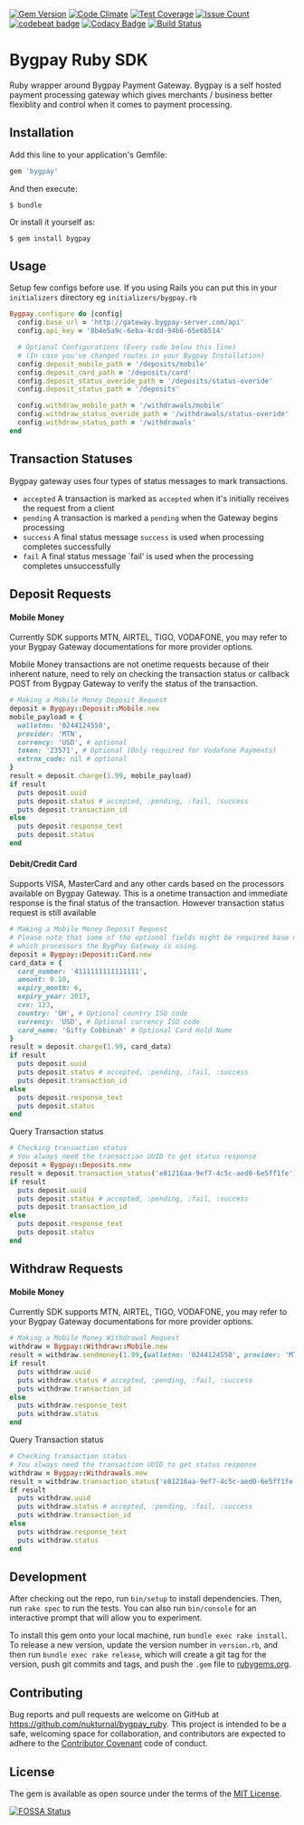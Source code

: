 [![Gem Version](https://badge.fury.io/rb/bygpay.svg)](https://badge.fury.io/rb/bygpay) [![Code Climate](https://codeclimate.com/github/nukturnal/bygpay_ruby/badges/gpa.svg)](https://codeclimate.com/github/nukturnal/bygpay_ruby) [![Test Coverage](https://codeclimate.com/github/nukturnal/bygpay_ruby/badges/coverage.svg)](https://codeclimate.com/github/nukturnal/bygpay_ruby/coverage) [![Issue Count](https://codeclimate.com/github/nukturnal/bygpay_ruby/badges/issue_count.svg)](https://codeclimate.com/github/nukturnal/bygpay_ruby) [![codebeat badge](https://codebeat.co/badges/f32a71e8-3b38-4f6f-9018-07fa503e487e)](https://codebeat.co/projects/github-com-nukturnal-bygpay_ruby-master) [![Codacy Badge](https://api.codacy.com/project/badge/Grade/7425ac54e6484723a5482a92fc7f35ef)](https://www.codacy.com/app/nukturnal/bygpay_ruby?utm_source=github.com&amp;utm_medium=referral&amp;utm_content=nukturnal/bygpay_ruby&amp;utm_campaign=Badge_Grade) [![Build Status](https://travis-ci.org/nukturnal/bygpay_ruby.svg?branch=master)](https://travis-ci.org/nukturnal/bygpay_ruby)

# Bygpay Ruby SDK

Ruby wrapper around Bygpay Payment Gateway. Bygpay is a self hosted payment processing gateway which gives merchants / business better flexiblity and control when it comes to payment processing.

## Installation

Add this line to your application's Gemfile:

```ruby
gem 'bygpay'
```

And then execute:

    $ bundle

Or install it yourself as:

    $ gem install bygpay

## Usage

Setup few configs before use. If you using Rails you can put this in your `initializers` directory eg `initializers/bygpay.rb`

```ruby
Bygpay.configure do |config|
  config.base_url = 'http://gateway.bygpay-server.com/api'
  config.api_key = '8b4e5a9c-6eba-4cdd-94b6-65e6b514'

  # Optional Configurations (Every code below this line)
  # (In case you've changed routes in your Bygpay Installation)
  config.deposit_mobile_path = '/deposits/mobile'
  config.deposit_card_path = '/deposits/card'
  config.deposit_status_overide_path = '/deposits/status-overide'
  config.deposit_status_path = '/deposits'

  config.withdraw_mobile_path = '/withdrawals/mobile'
  config.withdraw_status_overide_path = '/withdrawals/status-overide'
  config.withdraw_status_path = '/withdrawals'
end
```

## Transaction Statuses

Bygpay gateway uses four types of status messages to mark transactions.
* `accepted` A transaction is marked as `accepted` when it's initially receives the request from a client
* `pending` A transaction is marked a `pending` when the Gateway begins processing
* `success` A final status message `success` is used when processing completes successfully
* `fail` A final status message `fail' is used when the processing completes unsuccessfully

## Deposit Requests

#### Mobile Money

Currently SDK supports MTN, AIRTEL, TIGO, VODAFONE, you may refer to your Bygpay Gateway documentations for more provider options.

Mobile Money transactions are not onetime requests because of their inherent nature, need to rely on checking the transaction status or callback POST from Bygpay Gateway to verify the status of the transaction.

```ruby
# Making a Mobile Money Deposit Request
deposit = Bygpay::Deposit::Mobile.new
mobile_payload = {
  walletno: '0244124550',
  provider: 'MTN',
  currency: 'USD', # optional
  token: '23571', # Optional (Only required for Vodafone Payments)
  extrnx_code: nil # optional
}
result = deposit.charge(1.99, mobile_payload)
if result
  puts deposit.uuid
  puts deposit.status # accepted, :pending, :fail, :success
  puts deposit.transaction_id
else
  puts deposit.response_text
  puts deposit.status
end
```

#### Debit/Credit Card

Supports VISA, MasterCard and any other cards based on the processors available on Bygpay Gateway. This is a onetime transaction and immediate response is the final status of the transaction. However transaction status request is still available

```ruby
# Making a Mobile Money Deposit Request
# Please note that some of the optional fields might be required base on
# which processors the BygPay Gateway is using.
deposit = Bygpay::Deposit::Card.new
card_data = {
  card_number: '4111111111111111',
  amount: 0.10,
  expiry_month: 6,
  expiry_year: 2017,
  cvv: 123,
  country: 'GH', # Optional country ISO code
  currency: 'USD', # Optional currency ISO code
  card_name: 'Gifty Cobbinah' # Optional Card Hold Name
}
result = deposit.charge(1.99, card_data)
if result
  puts deposit.uuid
  puts deposit.status # accepted, :pending, :fail, :success
  puts deposit.transaction_id
else
  puts deposit.response_text
  puts deposit.status
end
```

Query Transaction status
```ruby
# Checking transaction status
# You always need the transaction UUID to get status response
deposit = Bygpay::Deposits.new
result = deposit.transaction_status('e81216aa-9ef7-4c5c-aed0-6e5ff1fe')
if result
  puts deposit.uuid
  puts deposit.status # accepted, :pending, :fail, :success
  puts deposit.transaction_id
else
  puts deposit.response_text
  puts deposit.status
end
```

## Withdraw Requests

#### Mobile Money

Currently SDK supports MTN, AIRTEL, TIGO, VODAFONE, you may refer to your Bygpay Gateway documentations for more provider options.

```ruby
# Making a Mobile Money Withdrawal Request
withdraw = Bygpay::Withdraw::Mobile.new
result = withdraw.sendmoney(1.99,{walletno: '0244124550', provider: 'MTN'})
if result
  puts withdraw.uuid
  puts withdraw.status # accepted, :pending, :fail, :success
  puts withdraw.transaction_id
else
  puts withdraw.response_text
  puts withdraw.status
end
```

Query Transaction status
```ruby
# Checking transaction status
# You always need the transaction UUID to get status response
withdraw = Bygpay::Withdrawals.new
result = withdraw.transaction_status('e81216aa-9ef7-4c5c-aed0-6e5ff1fe')
if result
  puts withdraw.uuid
  puts withdraw.status # accepted, :pending, :fail, :success
  puts withdraw.transaction_id
else
  puts withdraw.response_text
  puts withdraw.status
end
```

## Development

After checking out the repo, run `bin/setup` to install dependencies. Then, run `rake spec` to run the tests. You can also run `bin/console` for an interactive prompt that will allow you to experiment.

To install this gem onto your local machine, run `bundle exec rake install`. To release a new version, update the version number in `version.rb`, and then run `bundle exec rake release`, which will create a git tag for the version, push git commits and tags, and push the `.gem` file to [rubygems.org](https://rubygems.org).

## Contributing

Bug reports and pull requests are welcome on GitHub at https://github.com/nukturnal/bygpay_ruby. This project is intended to be a safe, welcoming space for collaboration, and contributors are expected to adhere to the [Contributor Covenant](http://contributor-covenant.org) code of conduct.


## License

The gem is available as open source under the terms of the [MIT License](http://opensource.org/licenses/MIT).


[![FOSSA Status](https://app.fossa.io/api/projects/git%2Bgithub.com%2Fnukturnal%2Fbygpay_ruby.svg?type=large)](https://app.fossa.io/projects/git%2Bgithub.com%2Fnukturnal%2Fbygpay_ruby?ref=badge_large)